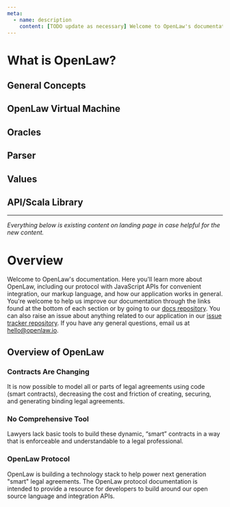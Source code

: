 ```yaml
---
meta:
  - name: description
    content: [TODO update as necessary] Welcome to OpenLaw's documentation. Here you'll learn more about OpenLaw, including our protocol with JavaScript APIs for convenient integration, our markup language, and how our application works in general.
---
```


# What is OpenLaw?

## General Concepts

## OpenLaw Virtual Machine

## Oracles

## Parser

## Values

## API/Scala Library

---

_Everything below is existing content on landing page in case helpful for the new content._

# Overview

Welcome to OpenLaw's documentation. Here you'll learn more about OpenLaw, including our protocol with JavaScript APIs for convenient integration, our markup language, and how our application works in general. You're welcome to help us improve our documentation through the links found at the bottom of each section or by going to our [docs repository](https://github.com/openlawteam/docs). You can also raise an issue about anything related to our application in our [issue tracker repository](https://github.com/openlawteam/openlaw-issue-tracker). If you have any general questions, email us at [hello@openlaw.io](mailto:hello@openlaw.io).

## Overview of OpenLaw

### Contracts Are Changing

It is now possible to model all or parts of legal agreements using code (smart contracts), decreasing the cost and friction of creating, securing, and generating binding legal agreements.

### No Comprehensive Tool

Lawyers lack basic tools to build these dynamic, “smart” contracts in a way that is enforceable and understandable to a legal professional.

### OpenLaw Protocol

OpenLaw is building a technology stack to help power next generation "smart" legal agreements. The OpenLaw protocol documentation is intended to provide a resource for developers to build around our open source language and integration APIs.
